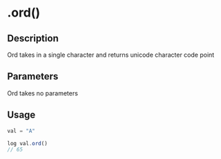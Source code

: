 # .ord()

## Description

Ord takes in a single character and returns unicode character code point

## Parameters

Ord takes no parameters

## Usage

```javascript
val = "A"

log val.ord()
// 65
```
